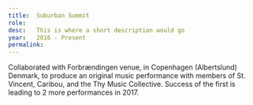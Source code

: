 ```yaml
---
title:  Suburban Summit
role:   
desc:   This is where a short description would go
year:   2016 - Present
permalink:
---
```

Collaborated with Forbrændingen venue, in Copenhagen (Albertslund) Denmark, to produce an original music performance with members of St. Vincent, Caribou, and the Thy Music Collective. Success of the first is leading to 2 more performances in 2017.

